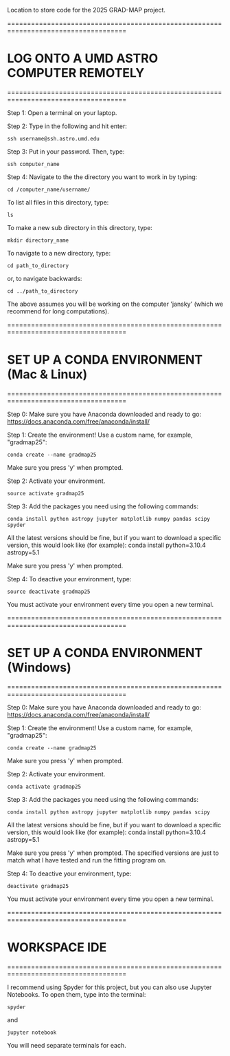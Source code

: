 Location to store code for the 2025 GRAD-MAP project.

====================================================================================
# LOG ONTO A UMD ASTRO COMPUTER REMOTELY
====================================================================================

Step 1: Open a terminal on your laptop.

Step 2: Type in the following and hit enter:

    ssh username@ssh.astro.umd.edu

Step 3: Put in your password. Then, type:

    ssh computer_name

Step 4: Navigate to the the directory you want to work in by typing:

    cd /computer_name/username/

To list all files in this directory, type:

    ls

To make a new sub directory in this directory, type:

    mkdir directory_name

To navigate to a new directory, type:

    cd path_to_directory

or, to navigate backwards:

    cd ../path_to_directory

The above assumes you will be working on the computer 'jansky' (which we recommend for long computations).


====================================================================================
# SET UP A CONDA ENVIRONMENT (Mac & Linux)
====================================================================================

Step 0: Make sure you have Anaconda downloaded and ready to go: https://docs.anaconda.com/free/anaconda/install/

Step 1: Create the environment! Use a custom name, for example, "gradmap25":

    conda create --name gradmap25
    
Make sure you press 'y' when prompted.

Step 2: Activate your environment.

    source activate gradmap25

Step 3: Add the packages you need using the following commands:

    conda install python astropy jupyter matplotlib numpy pandas scipy spyder

All the latest versions should be fine, but if you want to download a specific version, this would look like (for example):
    conda install python=3.10.4 astropy=5.1

Make sure you press 'y' when prompted.

Step 4: To deactive your environment, type:

    source deactivate gradmap25

You must activate your environment every time you open a new terminal.


====================================================================================
# SET UP A CONDA ENVIRONMENT (Windows)
====================================================================================

Step 0: Make sure you have Anaconda downloaded and ready to go: https://docs.anaconda.com/free/anaconda/install/

Step 1: Create the environment! Use a custom name, for example, "gradmap25":

    conda create --name gradmap25
    
Make sure you press 'y' when prompted.

Step 2: Activate your environment.

    conda activate gradmap25

Step 3: Add the packages you need using the following commands:

    conda install python astropy jupyter matplotlib numpy pandas scipy

All the latest versions should be fine, but if you want to download a specific version, this would look like (for example):
    conda install python=3.10.4 astropy=5.1
    
Make sure you press 'y' when prompted. The specified versions are just to match what I have tested and run the fitting program on.

Step 4: To deactive your environment, type:

    deactivate gradmap25

You must activate your environment every time you open a new terminal.


====================================================================================
# WORKSPACE IDE
====================================================================================

I recommend using Spyder for this project, but you can also use Jupyter Notebooks. To open them, type into the terminal:

    spyder

and

    jupyter notebook

You will need separate terminals for each.
